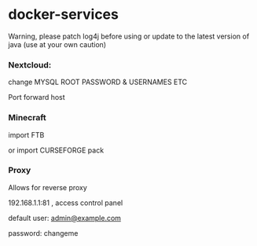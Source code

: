 # docker-services
Warning, please patch log4j before using or update to the latest version of java (use at your own caution)
### Nextcloud:

change MYSQL ROOT PASSWORD & USERNAMES ETC

Port forward host

### Minecraft

import FTB

or import CURSEFORGE pack

### Proxy

Allows for reverse proxy 

192.168.1.1:81 , access control panel

default user: admin@example.com

password: changeme
